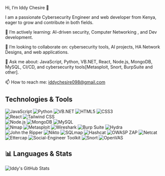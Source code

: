 Hi, I’m Iddy Chesire 👋

I am a passionate Cybersecurity Engineer and web developer from Kenya, eager to grow and contribute in both fields.

🌱 I’m actively learning: AI-driven security, Computer Networking , and Dev development.

👯 I’m looking to collaborate on: cybersecurity tools, AI projects, HA Network Designs, and web applications.

💬 Ask me about: JavaScript, Python, VB.NET, React, Node.js, MongoDB, MySQL, CI/CD, and cybersecurity tools[Metasploit, Snort, BurpSuite and other].

📫 How to reach me: iddychesire098@gmail.com
## Technologies & Tools 
![JavaScript](https://img.shields.io/badge/-JavaScript-F7DF1E?style=for-the-badge&logo=javascript&logoColor=black) 
![Python](https://img.shields.io/badge/-Python-3776AB?style=for-the-badge&logo=python&logoColor=white) 
![VB.NET](https://img.shields.io/badge/-VB.NET-5C2D91?style=for-the-badge&logo=visual-basic&logoColor=white) 
![HTML5](https://img.shields.io/badge/-HTML5-E34F26?style=for-the-badge&logo=html5&logoColor=white) 
![CSS3](https://img.shields.io/badge/-CSS3-1572B6?style=for-the-badge&logo=css3&logoColor=white)   
![React](https://img.shields.io/badge/-React-61DAFB?style=for-the-badge&logo=react&logoColor=black) 
![Tailwind CSS](https://img.shields.io/badge/-Tailwind_CSS-06B6D4?style=for-the-badge&logo=tailwind-css&logoColor=white)   
![Node.js](https://img.shields.io/badge/-Node.js-339933?style=for-the-badge&logo=node.js&logoColor=white) 
![MongoDB](https://img.shields.io/badge/-MongoDB-47A248?style=for-the-badge&logo=mongodb&logoColor=white) 
![MySQL](https://img.shields.io/badge/-MySQL-4479A1?style=for-the-badge&logo=mysql&logoColor=white)  
![Nmap](https://img.shields.io/badge/-Nmap-9BE3FC?style=for-the-badge&logo=nmap&logoColor=black) 
![Metasploit](https://img.shields.io/badge/-Metasploit-FF6F61?style=for-the-badge&logo=metasploit&logoColor=white) 
![Wireshark](https://img.shields.io/badge/-Wireshark-009999?style=for-the-badge&logo=wireshark&logoColor=white) 
![Burp Suite](https://img.shields.io/badge/-Burp_Suite-F15B2A?style=for-the-badge&logo=burp-suite&logoColor=white) 
![Hydra](https://img.shields.io/badge/-Hydra-008080?style=for-the-badge) 
![John the Ripper](https://img.shields.io/badge/-John_the_Ripper-FF4500?style=for-the-badge) 
![Nikto](https://img.shields.io/badge/-Nikto-4B0082?style=for-the-badge) 
![SQLmap](https://img.shields.io/badge/-SQLmap-FF9900?style=for-the-badge) 
![Hashcat](https://img.shields.io/badge/-Hashcat-1E90FF?style=for-the-badge) 
![OWASP ZAP](https://img.shields.io/badge/-OWASP_ZAP-FF0000?style=for-the-badge) 
![Netcat](https://img.shields.io/badge/-Netcat-808080?style=for-the-badge) 
![Ettercap](https://img.shields.io/badge/-Ettercap-FF1493?style=for-the-badge) 
![Social-Engineer Toolkit](https://img.shields.io/badge/-SET-8B4513?style=for-the-badge) 
![Snort](https://img.shields.io/badge/-Snort-DC143C?style=for-the-badge) 
![OpenVAS](https://img.shields.io/badge/-OpenVAS-006400?style=for-the-badge)


## 📊 Languages & Stats

![Iddy's GitHub Stats](https://github-readme-stats.vercel.app/api/top-langs/?username=IddyChesire&layout=compact&theme=tokyonight)

